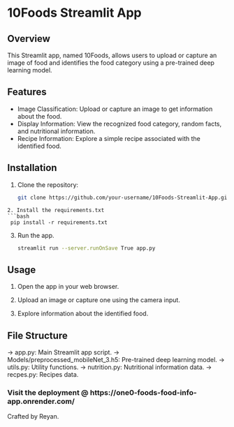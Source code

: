 # 10Foods Streamlit App

## Overview

This Streamlit app, named 10Foods, allows users to upload or capture an image of food and identifies the food category using a pre-trained deep learning model.

## Features

- Image Classification: Upload or capture an image to get information about the food.
- Display Information: View the recognized food category, random facts, and nutritional information.
- Recipe Information: Explore a simple recipe associated with the identified food.

## Installation

1. Clone the repository:

   ```bash
   git clone https://github.com/your-username/10Foods-Streamlit-App.git
```
2. Install the requirements.txt
```bash
 pip install -r requirements.txt
```
3. Run the app.
   ```bash
   streamlit run --server.runOnSave True app.py
   ```

## Usage
1. Open the app in your web browser.

2. Upload an image or capture one using the camera input.

3. Explore information about the identified food.

## File Structure
-> app.py: Main Streamlit app script.
-> Models/preprocessed_mobileNet_3.h5: Pre-trained deep learning model.
-> utils.py: Utility functions.
-> nutrition.py: Nutritional information data.
-> recpes.py: Recipes data.

<h3>Visit the deployment @ https://one0-foods-food-info-app.onrender.com/</h3>

<footer> Crafted by Reyan.</footer>
